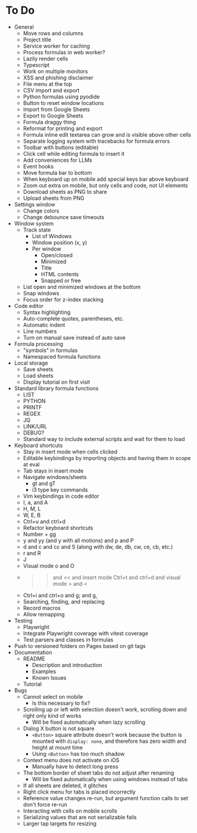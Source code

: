 # To Do

- General
  - Move rows and columns
  - Project title
  - Service worker for caching
  - Process formulas in web worker?
  - Lazily render cells
  - Typescript
  - Work on multiple monitors
  - XSS and phishing disclaimer
  - File menu at the top
  - CSV import and export
  - Python formulas using pyodide
  - Button to reset window locations
  - Import from Google Sheets
  - Export to Google Sheets
  - Formula draggy thing
  - Reformat for printing and export
  - Formula inline edit textarea can grow and is visible above other cells
  - Separate logging system with tracebacks for formula errors
  - Toolbar with buttons (editable)
  - Click cell while editing formula to insert it
  - Add conveniences for LLMs
  - Event hooks
  - Move formula bar to bottom
  - When keyboard up on mobile add special keys bar above keyboard
  - Zoom out extra on mobile, but only cells and code, not UI elements
  - Download sheets as PNG to share
  - Upload sheets from PNG
- Settings window
  - Change colors
  - Change debounce save timeouts
- Window system
  - Track state
    - List of Windows
    - Window position (x, y)
    - Per window
      - Open/closed
      - Minimized
      - Title
      - HTML contents
      - Snapped or free
  - List open and minimized windows at the bottom
  - Snap windows
  - Focus order for z-index stacking
- Code editor
  - Syntax highlighting
  - Auto-complete quotes, parentheses, etc.
  - Automatic indent
  - Line numbers
  - Turn on manual save instead of auto save
- Formula processing
  - "symbols" in formulas
  - Namespaced formula functions
- Local storage
  - Save sheets
  - Load sheets
  - Display tutorial on first visit
- Standard library formula functions
  - LIST
  - PYTHON
  - PRINTF
  - REGEX
  - JQ
  - LINK/URL
  - DEBUG?
  - Standard way to include external scripts and wait for them to load
- Keyboard shortcuts
  - Stay in insert mode when cells clicked
  - Editable keybindings by importing objects and having them in scope at eval
  - Tab stays in insert mode
  - Navigate windows/sheets
    - gt and gT
    - i3 type key commands
  - Vim keybindings in code editor
  - I, a, and A
  - H, M, L
  - W, E, B
  - Ctrl+u and ctrl+d
  - Refactor keyboard shortcuts
  - Number + gg
  - y and yy (and y with all motions) and p and P
  - d and c and cc and S (along with dw, de, db, cw, ce, cb, etc.)
  - r and R
  - J
  - Visual mode o and O
  - >> and << and insert mode Ctrl+t and ctrl+d and visual mode > and <
  - Ctrl+i and ctrl+o and g; and g,
  - Searching, finding, and replacing
  - Record macros
  - Allow remapping
- Testing
  - Playwright
  - Integrate Playwright coverage with vitest coverage
  - Test parsers and classes in formulas
- Push to versioned folders on Pages based on git tags
- Documentation
  - README
    - Description and introduction 
    - Examples
    - Known Issues
  - Tutorial
- Bugs
  - Cannot select on mobile
    - Is this necessary to fix?
  - Scrolling up or left with selection doesn't work, scrolling down and right
    only kind of works
    - Will be fixed automatically when lazy scrolling
  - Dialog X button is not square
    - `<Button>` square attribute doesn't work because the button is mounted
      with `display: none`, and therefore has zero width and height at mount
      time
    - Using `<Button>` has too much shadow
  - Context menu does not activate on iOS
    - Manually have to detect long press
  - The bottom border of sheet tabs do not adjust after renaming
    - Will be fixed automatically when using windows instead of tabs
  - If all sheets are deleted, it glitches
  - Right click menu for tabs is placed incorrectly
  - Reference value changes re-run, but argument function calls to set don't
    force re-run
  - Interacting with cells on mobile scrolls
  - Serializing values that are not serializable fails
  - Larger tap targets for resizing
